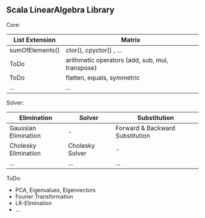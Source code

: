 ## Scala LinearAlgebra Library

Core:

| List Extension | Matrix |
| --- | --- |
| sumOfElements() | ctor(), cpyctor() , ... |
| ToDo | arithmetic operators (add, sub, mul, transpose) |
| ToDo | flatten, equals, symmetric |
| ... | ... |

Solver:

| Elimination | Solver | Substitution |
| --- | --- | --- |
| Gaussian Elimination | - | Forward & Backward Substitution |
| Cholesky Elimination | Cholesky Solver | - |
| ... | ... | ... |

ToDo:
- PCA, Eigenvalues, Eigenvectors
- Fourier Transformation
- LR-Elimination
- ...
